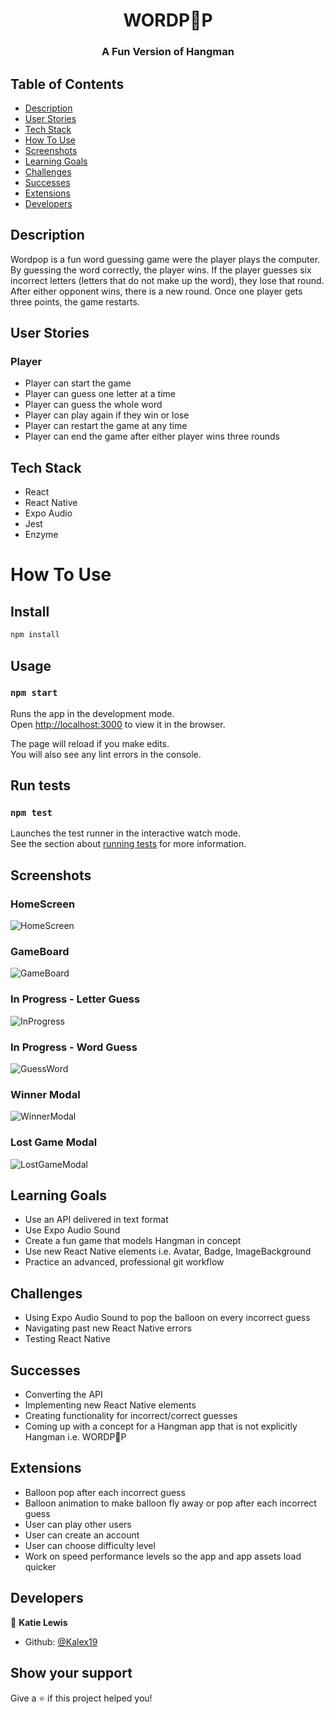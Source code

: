 <h1 align="center">WORDP🎈P</h1>

<h3 align="center">A Fun Version of Hangman</h3>


## Table of Contents
* [Description](#Description)
* [User Stories](#User-Stories)
* [Tech Stack](#Tech-Stack)
* [How To Use](#How-To-Use)
* [Screenshots](#Screenshots)
* [Learning Goals](#Learning-Goals)
* [Challenges](#Challenges)
* [Successes](#Successes)
* [Extensions](#Extensions)
* [Developers](#Developers)

## Description

 Wordpop is a fun word guessing game were the player plays the computer. By guessing the word correctly, the player wins. 
 If the player guesses six incorrect letters (letters that do not make up the word), they lose that round. 
 After either opponent wins, there is a new round. Once one player gets three points, the game restarts.

## User Stories

### Player

* Player can start the game
* Player can guess one letter at a time
* Player can guess the whole word
* Player can play again if they win or lose
* Player can restart the game at any time
* Player can end the game after either player wins three rounds


## Tech Stack

* React
* React Native
* Expo Audio
* Jest
* Enzyme

# How To Use

## Install

```sh
npm install
```

## Usage

### `npm start`

Runs the app in the development mode.<br>
Open [http://localhost:3000](http://localhost:3000) to view it in the browser.

The page will reload if you make edits.<br>
You will also see any lint errors in the console.

## Run tests

### `npm test`

Launches the test runner in the interactive watch mode.<br>
See the section about [running tests](https://facebook.github.io/create-react-app/docs/running-tests) for more information.

## Screenshots

### HomeScreen

![HomeScreen](https://user-images.githubusercontent.com/39716292/66932448-db312300-eff4-11e9-9e90-b33039830a34.PNG)

### GameBoard

![GameBoard](https://user-images.githubusercontent.com/39716292/66932457-dec4aa00-eff4-11e9-88f3-6c95753f207b.PNG)

### In Progress - Letter Guess

![InProgress](https://user-images.githubusercontent.com/39716292/66932464-e1bf9a80-eff4-11e9-95bd-1a062ad8abd5.PNG)

### In Progress - Word Guess

![GuessWord](https://user-images.githubusercontent.com/39716292/66932469-e4ba8b00-eff4-11e9-9576-090c6cf45cd3.PNG)

### Winner Modal

![WinnerModal](https://user-images.githubusercontent.com/39716292/66932475-e71ce500-eff4-11e9-9b58-897e16061a91.PNG)

### Lost Game Modal

![LostGameModal](https://user-images.githubusercontent.com/39716292/66932481-eab06c00-eff4-11e9-8c37-7af8af78b70c.PNG)


## Learning Goals

* Use an API delivered in text format
* Use Expo Audio Sound 
* Create a fun game that models Hangman in concept
* Use new React Native elements i.e. Avatar, Badge, ImageBackground
* Practice an advanced, professional git workflow

## Challenges

* Using Expo Audio Sound to pop the balloon on every incorrect guess
* Navigating past new React Native errors
* Testing React Native

## Successes

* Converting the API
* Implementing new React Native elements
* Creating functionality for incorrect/correct guesses
* Coming up with a concept for a Hangman app that is not explicitly Hangman i.e. WORDP🎈P


## Extensions

* Balloon pop after each incorrect guess
* Balloon animation to make balloon fly away or pop after each incorrect guess
* User can play other users
* User can create an account
* User can choose difficulty level
* Work on speed performance levels so the app and app assets load quicker

## Developers

👤 **Katie Lewis**

* Github: [@Kalex19](https://github.com/Kalex19)

## Show your support

Give a ⭐️ if this project helped you!

